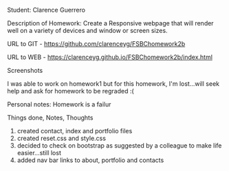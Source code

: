 Student: Clarence Guerrero

Description of Homework: Create a Responsive webpage that will render well on a variety of devices and window or screen sizes.

URL to GIT - https://github.com/clarenceyg/FSBChomework2b

URL to WEB - https://clarenceyg.github.io/FSBChomework2b/index.html

Screenshots

I was able to work on homework1 but for this homework, I'm lost...will seek help and ask for homework to be regraded :(

Personal notes: Homework is a failur

Things done, Notes, Thoughts
1. created contact, index and portfolio files
2. created reset.css and style.css
3. decided to check on bootstrap as suggested by a colleague to make life easier...still lost
4. added nav bar links to about, portfolio and contacts

